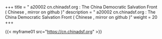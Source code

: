 +++
title = " a20002 cn.chinadsf.org : The China Democratic Salvation Front ( Chinese , mirror on github )"
description = " a20002 cn.chinadsf.org : The China Democratic Salvation Front   ( Chinese , mirror on github )"
weight = 20
+++



{{< myframe01 src="https://cn.chinadsf.org" >}}
